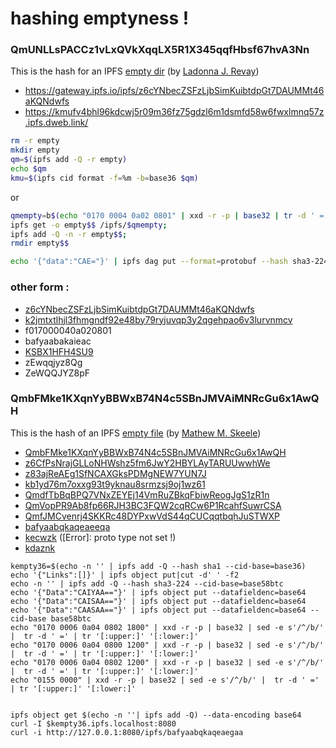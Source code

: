 # hashing emptyness !


### QmUNLLsPACCz1vLxQVkXqqLX5R1X345qqfHbsf67hvA3Nn

This is the hash for an IPFS [empty dir][ed] (by [Ladonna J. Revay][LJR])

* <https://gateway.ipfs.io/ipfs/z6cYNbecZSFzLjbSimKuibtdpGt7DAUMMt46aKQNdwfs>
* <https://kmufv4bhl96kdcwj5r09m36fz75gdzl6m1dsmfd58w6fwxlmnq57z.ipfs.dweb.link/>

```sh
rm -r empty
mkdir empty
qm=$(ipfs add -Q -r empty)
echo $qm
kmu=$(ipfs cid format -f=%m -b=base36 $qm)
```

or 

```sh
qmempty=b$(echo "0170 0004 0a02 0801" | xxd -r -p | base32 | tr -d ' =' | tr '[:upper:]' '[:lower:]')
ipfs get -o empty$$ /ipfs/$qmempty;
ipfs add -Q -n -r empty$$;
rmdir empty$$

echo '{"data":"CAE="}' | ipfs dag put --format=protobuf --hash sha3-224 --cid-base base58btc

```


### other form :

* [z6cYNbecZSFzLjbSimKuibtdpGt7DAUMMt46aKQNdwfs](https://gateway.ipfs.io/ipfs/z6cYNbecZSFzLjbSimKuibtdpGt7DAUMMt46aKQNdwfs)
* [k2jmtxtlhjl3fhmgndf92e48by79ryjuvqp3y2qgehpao6v3lurvnmcv](k2jmtxtlhjl3fhmgndf92e48by79ryjuvqp3y2qgehpao6v3lurvnmcv.ipfs.io)
* f017000040a020801
* bafyaabakaieac
* [KSBX1HFH4SU9](https://ksbx1hfh4su9.ipfs.dweb.link/)
* zEwqqjyz8Qg
* ZeWQQJYZ8pF


### QmbFMke1KXqnYyBBWxB74N4c5SBnJMVAiMNRcGu6x1AwQH

This is the hash of an IPFS [empty file][ef] (by [Mathew M. Skeele][MMS])

* [QmbFMke1KXqnYyBBWxB74N4c5SBnJMVAiMNRcGu6x1AwQH](https://gateway.ipfs.io/ipfs/QmbFMke1KXqnYyBBWxB74N4c5SBnJMVAiMNRcGu6x1AwQH)
* [z6CfPsNrajGLLoNHWshz5fm6JwY2HBYLAyTARUUwwhWe](https://gateway.ipfs.io/ipfs/z6CfPsNrajGLLoNHWshz5fm6JwY2HBYLAyTARUUwwhWe)
* [z83ajReAEg1SfNCAXGksPDMgNEW7YUN7J](https://gateway.ipfs.io/ipfs/z83ajReAEg1SfNCAXGksPDMgNEW7YUN7J)
* [kb1yd76m7oxxg93t9yknau8srmzsj9oj1wz61](https://kb1yd76m7oxxg93t9yknau8srmzsj9oj1wz61.ipfs.dweb.link)
* [QmdfTbBqBPQ7VNxZEYEj14VmRuZBkqFbiwReogJgS1zR1n](https://gateway.ipfs.io/ipfs/QmdfTbBqBPQ7VNxZEYEj14VmRuZBkqFbiwReogJgS1zR1n)
* [QmVopPR9Ab8fp66RJH3BC3FQW2cqRCw6P1RcahfSuwrCSA](https://gateway.ipfs.io/ipfs/QmVopPR9Ab8fp66RJH3BC3FQW2cqRCw6P1RcahfSuwrCSA)
* [QmfJMCvenrj4SKKRc48DYPxwVdS44qCUCqqtbqhJuSTWXP](https://gateway.ipfs.io/ipfs/QmfJMCvenrj4SKKRc48DYPxwVdS44qCUCqqtbqhJuSTWXP)
* [bafyaabqkaqeaeeqa](https://bafyaabqkaqeaeeqa.ipfs.dweb.link/)
* [kecwzk](https://kecwzk.ipfs.dweb.link/) ([Error]: proto type not set !)
* [kdaznk](https://kdaznk.ipfs.dweb.link/)

```
kempty36=$(echo -n '' | ipfs add -Q --hash sha1 --cid-base=base36)
echo '{"Links":[]}' | ipfs object put|cut -d' ' -f2
echo -n '' | ipfs add -Q --hash sha3-224 --cid-base=base58btc
echo '{"Data":"CAIYAA=="}' | ipfs object put --datafieldenc=base64
echo '{"Data":"CAISAA=="}' | ipfs object put --datafieldenc=base64
echo '{"Data":"CAASAA=="}' | ipfs object put --datafieldenc=base64 --cid-base base58btc
echo "0170 0006 0a04 0802 1800" | xxd -r -p | base32 | sed -e s'/^/b/' |  tr -d ' =' | tr '[:upper:]' '[:lower:]'
echo "0170 0006 0a04 0800 1200" | xxd -r -p | base32 | sed -e s'/^/b/' |  tr -d ' =' | tr '[:upper:]' '[:lower:]'
echo "0170 0006 0a04 0802 1200" | xxd -r -p | base32 | sed -e s'/^/b/' |  tr -d ' =' | tr '[:upper:]' '[:lower:]'
echo "0155 0000" | xxd -r -p | base32 | sed -e s'/^/b/' |  tr -d ' =' | tr '[:upper:]' '[:lower:]'


ipfs object get $(echo -n ''| ipfs add -Q) --data-encoding base64
curl -I $kempty36.ipfs.localhost:8080
curl -i http://127.0.0.1:8080/ipfs/bafyaabqkaqeaegaa
```


[ef]: urn:2oq99eu84u430:emptyf
[ed]: urn:345fxgxlvigch:emptyd

[MMS]: https://qwant.com/?q=%22Mathew+M.+Skeele%22
[LJR]: https://qwant.com/?q=%22Ladonna+J.+Revay%22
